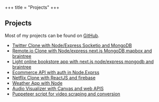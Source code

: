 +++
title = "Projects"
+++

## Projects

Most of my projects can be found on
[GitHub](https://github.com/atlasmoth).

- [Twitter Clone with Node/Express Socketio and MongoDB](https://github.com/atlasmoth/Twitter-clone)
- [Remote.io Clone with Node/express next.js MongoDB,mapbox and braintree](https://github.com/atlasmoth/remoteOk-clone-with-next.js-stripe-and-mongo-DB)
- [Light online bookstore app with next.js node/express mongodb and braintree](https://github.com/atlasmoth/bookstore-app-with-subscription)
- [Ecommerce API with auth in Node.Exprss](https://github.com/atlasmoth/fun-projects/tree/master/ecomm)
- [Netflix Clone with ReactJS and firebase](https://github.com/atlasmoth/Netflix-clone-with-React-and-Firebase)
- [Weather App with Node](https://github.com/atlasmoth/some-weather-app)
- [Audio Visualizer with Canvas and web APIS](https://github.com/atlasmoth/fun-projects/tree/master/viz)
- [Puppeteer script for video scraping and conversion](https://github.com/atlasmoth/Video-Scraper-and-converter)
